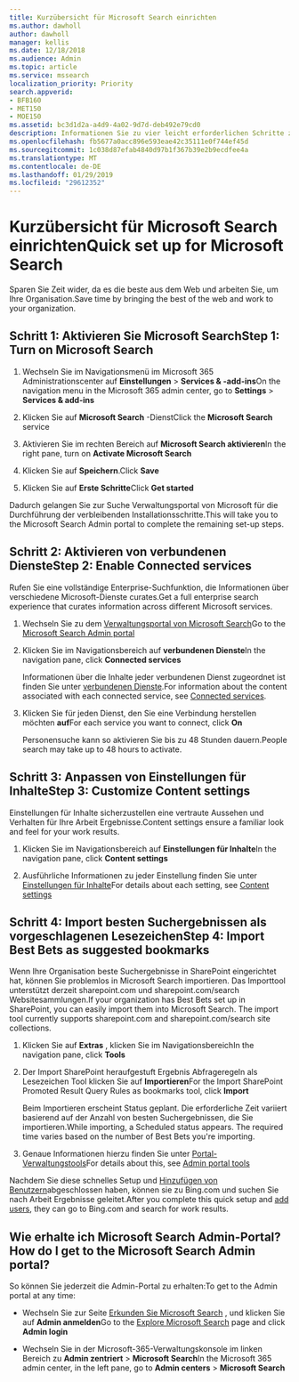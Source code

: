 ```yaml
---
title: Kurzübersicht für Microsoft Search einrichten
ms.author: dawholl
author: dawholl
manager: kellis
ms.date: 12/18/2018
ms.audience: Admin
ms.topic: article
ms.service: mssearch
localization_priority: Priority
search.appverid:
- BFB160
- MET150
- MOE150
ms.assetid: bc3d1d2a-a4d9-4a02-9d7d-deb492e79cd0
description: Informationen Sie zu vier leicht erforderlichen Schritte zum Aktivieren und Verwenden von Microsoft Search.
ms.openlocfilehash: fb5677a0acc896e593eae42c35111e0f744ef45d
ms.sourcegitcommit: 1c038d87efab4840d97b1f367b39e2b9ecdfee4a
ms.translationtype: MT
ms.contentlocale: de-DE
ms.lasthandoff: 01/29/2019
ms.locfileid: "29612352"
---
```

# <a name="quick-set-up-for-microsoft-search"></a><span data-ttu-id="78171-103">Kurzübersicht für Microsoft Search einrichten</span><span class="sxs-lookup"><span data-stu-id="78171-103">Quick set up for Microsoft Search</span></span>

<span data-ttu-id="78171-104">Sparen Sie Zeit wider, da es die beste aus dem Web und arbeiten Sie, um Ihre Organisation.</span><span class="sxs-lookup"><span data-stu-id="78171-104">Save time by bringing the best of the web and work to your organization.</span></span>
  
## <a name="step-1-turn-on-microsoft-search"></a><span data-ttu-id="78171-105">Schritt 1: Aktivieren Sie Microsoft Search</span><span class="sxs-lookup"><span data-stu-id="78171-105">Step 1: Turn on Microsoft Search</span></span>

1. <span data-ttu-id="78171-106">Wechseln Sie im Navigationsmenü im Microsoft 365 Administrationscenter auf **Einstellungen** \> **Services &amp; -add-ins**</span><span class="sxs-lookup"><span data-stu-id="78171-106">On the navigation menu in the Microsoft 365 admin center, go to **Settings** \> **Services &amp; add-ins**</span></span>
    
2. <span data-ttu-id="78171-107">Klicken Sie auf **Microsoft Search** -Dienst</span><span class="sxs-lookup"><span data-stu-id="78171-107">Click the **Microsoft Search** service</span></span> 
    
3. <span data-ttu-id="78171-108">Aktivieren Sie im rechten Bereich auf **Microsoft Search aktivieren**</span><span class="sxs-lookup"><span data-stu-id="78171-108">In the right pane, turn on **Activate Microsoft Search**</span></span>
    
4. <span data-ttu-id="78171-109">Klicken Sie auf **Speichern**.</span><span class="sxs-lookup"><span data-stu-id="78171-109">Click **Save**</span></span>
    
5. <span data-ttu-id="78171-110">Klicken Sie auf **Erste Schritte**</span><span class="sxs-lookup"><span data-stu-id="78171-110">Click **Get started**</span></span>
  
<span data-ttu-id="78171-111">Dadurch gelangen Sie zur Suche Verwaltungsportal von Microsoft für die Durchführung der verbleibenden Installationsschritte.</span><span class="sxs-lookup"><span data-stu-id="78171-111">This will take you to the Microsoft Search Admin portal to complete the remaining set-up steps.</span></span>
    
## <a name="step-2-enable-connected-services"></a><span data-ttu-id="78171-112">Schritt 2: Aktivieren von verbundenen Dienste</span><span class="sxs-lookup"><span data-stu-id="78171-112">Step 2: Enable Connected services</span></span>

<span data-ttu-id="78171-113">Rufen Sie eine vollständige Enterprise-Suchfunktion, die Informationen über verschiedene Microsoft-Dienste curates.</span><span class="sxs-lookup"><span data-stu-id="78171-113">Get a full enterprise search experience that curates information across different Microsoft services.</span></span>
  
1. <span data-ttu-id="78171-114">Wechseln Sie zu dem [Verwaltungsportal von Microsoft Search](https://www.bingforbusiness.com/admin)</span><span class="sxs-lookup"><span data-stu-id="78171-114">Go to the [Microsoft Search Admin portal](https://www.bingforbusiness.com/admin)</span></span>
    
2. <span data-ttu-id="78171-115">Klicken Sie im Navigationsbereich auf **verbundenen Dienste**</span><span class="sxs-lookup"><span data-stu-id="78171-115">In the navigation pane, click **Connected services**</span></span>
    
    <span data-ttu-id="78171-116">Informationen über die Inhalte jeder verbundenen Dienst zugeordnet ist finden Sie unter [verbundenen Dienste](connected-services.md).</span><span class="sxs-lookup"><span data-stu-id="78171-116">For information about the content associated with each connected service, see [Connected services](connected-services.md).</span></span>
    
3. <span data-ttu-id="78171-117">Klicken Sie für jeden Dienst, den Sie eine Verbindung herstellen möchten **auf**</span><span class="sxs-lookup"><span data-stu-id="78171-117">For each service you want to connect, click **On**</span></span>
    
    <span data-ttu-id="78171-118">Personensuche kann so aktivieren Sie bis zu 48 Stunden dauern.</span><span class="sxs-lookup"><span data-stu-id="78171-118">People search may take up to 48 hours to activate.</span></span>
    
## <a name="step-3-customize-content-settings"></a><span data-ttu-id="78171-119">Schritt 3: Anpassen von Einstellungen für Inhalte</span><span class="sxs-lookup"><span data-stu-id="78171-119">Step 3: Customize Content settings</span></span>

<span data-ttu-id="78171-120">Einstellungen für Inhalte sicherzustellen eine vertraute Aussehen und Verhalten für Ihre Arbeit Ergebnisse.</span><span class="sxs-lookup"><span data-stu-id="78171-120">Content settings ensure a familiar look and feel for your work results.</span></span> 
  
1. <span data-ttu-id="78171-121">Klicken Sie im Navigationsbereich auf **Einstellungen für Inhalte**</span><span class="sxs-lookup"><span data-stu-id="78171-121">In the navigation pane, click **Content settings**</span></span>
    
2. <span data-ttu-id="78171-122">Ausführliche Informationen zu jeder Einstellung finden Sie unter [Einstellungen für Inhalte](content-settings.md)</span><span class="sxs-lookup"><span data-stu-id="78171-122">For details about each setting, see [Content settings](content-settings.md)</span></span>
    
## <a name="step-4-import-best-bets-as-suggested-bookmarks"></a><span data-ttu-id="78171-123">Schritt 4: Import besten Suchergebnissen als vorgeschlagenen Lesezeichen</span><span class="sxs-lookup"><span data-stu-id="78171-123">Step 4: Import Best Bets as suggested bookmarks</span></span>

<span data-ttu-id="78171-p101">Wenn Ihre Organisation beste Suchergebnisse in SharePoint eingerichtet hat, können Sie problemlos in Microsoft Search importieren. Das Importtool unterstützt derzeit sharepoint.com und sharepoint.com/search Websitesammlungen.</span><span class="sxs-lookup"><span data-stu-id="78171-p101">If your organization has Best Bets set up in SharePoint, you can easily import them into Microsoft Search. The import tool currently supports sharepoint.com and sharepoint.com/search site collections.</span></span> 
  
1. <span data-ttu-id="78171-126">Klicken Sie auf **Extras** , klicken Sie im Navigationsbereich</span><span class="sxs-lookup"><span data-stu-id="78171-126">In the navigation pane, click **Tools**</span></span>
    
2. <span data-ttu-id="78171-127">Der Import SharePoint heraufgestuft Ergebnis Abfrageregeln als Lesezeichen Tool klicken Sie auf **Importieren**</span><span class="sxs-lookup"><span data-stu-id="78171-127">For the Import SharePoint Promoted Result Query Rules as bookmarks tool, click **Import**</span></span>
    
    <span data-ttu-id="78171-p102">Beim Importieren erscheint Status geplant. Die erforderliche Zeit variiert basierend auf der Anzahl von besten Suchergebnissen, die Sie importieren.</span><span class="sxs-lookup"><span data-stu-id="78171-p102">While importing, a Scheduled status appears. The required time varies based on the number of Best Bets you're importing.</span></span>
    
3. <span data-ttu-id="78171-130">Genaue Informationen hierzu finden Sie unter [Portal-Verwaltungstools](admin-portal-tools.md)</span><span class="sxs-lookup"><span data-stu-id="78171-130">For details about this, see [Admin portal tools](admin-portal-tools.md)</span></span>
    
<span data-ttu-id="78171-131">Nachdem Sie diese schnelles Setup und [Hinzufügen von Benutzern](add-users.md)abgeschlossen haben, können sie zu Bing.com und suchen Sie nach Arbeit Ergebnisse geleitet.</span><span class="sxs-lookup"><span data-stu-id="78171-131">After you complete this quick setup and [add users](add-users.md), they can go to Bing.com and search for work results.</span></span> 
  
## <a name="how-do-i-get-to-the-microsoft-search-admin-portal"></a><span data-ttu-id="78171-132">Wie erhalte ich Microsoft Search Admin-Portal?</span><span class="sxs-lookup"><span data-stu-id="78171-132">How do I get to the Microsoft Search Admin portal?</span></span>

<span data-ttu-id="78171-133">So können Sie jederzeit die Admin-Portal zu erhalten:</span><span class="sxs-lookup"><span data-stu-id="78171-133">To get to the Admin portal at any time:</span></span>
  
- <span data-ttu-id="78171-134">Wechseln Sie zur Seite [Erkunden Sie Microsoft Search](https://www.bing.com/business/explore) , und klicken Sie auf **Admin anmelden**</span><span class="sxs-lookup"><span data-stu-id="78171-134">Go to the [Explore Microsoft Search](https://www.bing.com/business/explore) page and click **Admin login**</span></span>
    
- <span data-ttu-id="78171-135">Wechseln Sie in der Microsoft-365-Verwaltungskonsole im linken Bereich zu **Admin zentriert** \> **Microsoft Search**</span><span class="sxs-lookup"><span data-stu-id="78171-135">In the Microsoft 365 admin center, in the left pane, go to **Admin centers** \> **Microsoft Search**</span></span>

  

